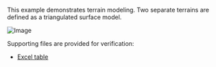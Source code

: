 This example demonstrates terrain modeling. Two separate terrains are defined as a triangulated surface model.

![Image](../../../../figures/examples/ex-terrain-surface.png)

Supporting files are provided for verification:

* [Excel table](../../../../figures/examples/ex-terrain-surface.xlsx)